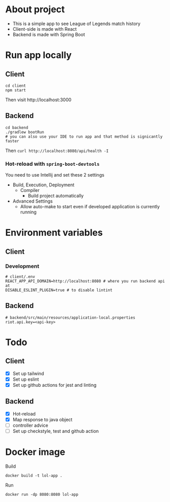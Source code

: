 # About project

- This is a simple app to see League of Legends match history
- Client-side is made with React
- Backend is made with Spring Boot

# Run app locally

## Client

```
cd client
npm start
```

Then visit http://localhost:3000

## Backend

```
cd backend
./gradlew bootRun
# you can also use your IDE to run app and that method is signicantly faster
```

Then `curl http://localhost:8080/api/health -I`

### Hot-reload with `spring-boot-devtools`

You need to use Intellij and set these 2 settings

- Build, Execution, Deployment
    - Compiler
        - Build project automatically
- Advanced Settings
    - Allow auto-make to start even if developed application is currently running

# Environment variables

## Client

### Development

```
# client/.env
REACT_APP_API_DOMAIN=http://localhost:8080 # where you run backend api at
DISABLE_ESLINT_PLUGIN=true # to disable lintint
```

## Backend
```
# backend/src/main/resources/application-local.properties
riot.api.key=<api-key>
```

# Todo

## Client

- [x] Set up tailwind
- [x] Set up eslint
- [x] Set up github actions for jest and linting

## Backend

- [x] Hot-reload
- [x] Map response to java object
- [ ] controller advice
- [ ] Set up checkstyle, test and github action

# Docker image

Build

```
docker build -t lol-app .
```

Run

```
docker run -dp 8080:8080 lol-app
```
